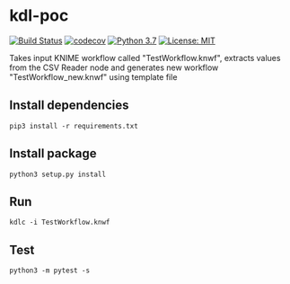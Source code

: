 # kdl-poc

[![Build Status](https://travis-ci.com/k-descriptor-language/kdl.svg?branch=master)](https://travis-ci.com/k-descriptor-language/kdl)
[![codecov](https://codecov.io/gh/k-descriptor-language/kdl/branch/master/graph/badge.svg)](https://codecov.io/gh/k-descriptor-language/kdl)
[![Python 3.7](https://img.shields.io/badge/python-3.7-blue.svg)](https://www.python.org/downloads/release/python-370/)
[![License: MIT](https://img.shields.io/badge/License-MIT-blue.svg)](https://opensource.org/licenses/MIT)


Takes input KNIME workflow called "TestWorkflow.knwf", extracts values from the CSV Reader node and generates new workflow "TestWorkflow_new.knwf" using template file

## Install dependencies
`pip3 install -r requirements.txt`

## Install package
`python3 setup.py install`

## Run
`kdlc -i TestWorkflow.knwf`

## Test
`python3 -m pytest -s`
